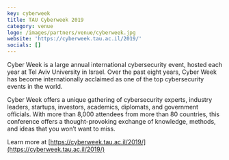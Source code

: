 ```yaml
---
key: cyberweek
title: TAU Cyberweek 2019
category: venue
logo: /images/partners/venue/cyberweek.jpg
website: 'https://cyberweek.tau.ac.il/2019/'
socials: []
---
```


Cyber Week is a large annual international cybersecurity event, hosted each year at Tel Aviv University in Israel. Over the past eight years, Cyber Week has become internationally acclaimed as one of the top cybersecurity events in the world.

Cyber Week offers a unique gathering of cybersecurity experts, industry leaders, startups, investors, academics, diplomats, and government officials. With more than 8,000 attendees from more than 80 countries, this conference offers a thought-provoking exchange of knowledge, methods, and ideas that you won’t want to miss.

Learn more at [https://cyberweek.tau.ac.il/2019/](https://cyberweek.tau.ac.il/2019/)
